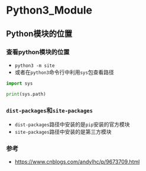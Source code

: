 # Python3_Module




## Python模块的位置

### 查看python模块的位置

+ `python3 -m site` 
+ 或者在`python3`命令行中利用`sys`包查看路径

``` python
import sys

print(sys.path)
```

### `dist-packages`和`site-packages`

+ `dist-packages`路径中安装的是`pip`安装的官方模块
+ `site-packages`路径中安装的是第三方模块

### 参考

+ https://www.cnblogs.com/andylhc/p/9673709.html





